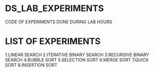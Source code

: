# DS_LAB_EXPERIMENTS
CODE OF EXPERIMENTS DONE DURING LAB HOURS

# LIST OF EXPERIMENTS

 1.LINEAR SEARCH
 2.ITERATIVE BINARY SEARCH
 3.RECURSIVE BINARY SEARCH
 4.BUBBLE SORT
 5.SELECTION SORT
 6.MERGE SORT
 7.QUICK SORT
 8.INSERTION SORT
